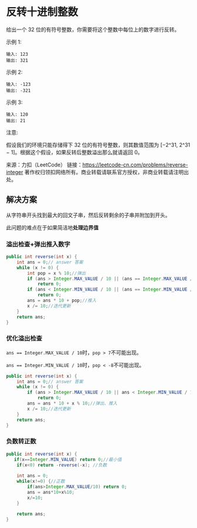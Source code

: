 # 反转十进制整数

给出一个 32 位的有符号整数，你需要将这个整数中每位上的数字进行反转。

示例 1:

```
输入: 123
输出: 321
```

示例 2:

```
输入: -123
输出: -321
```

示例 3:

```
输入: 120
输出: 21
```

注意:

假设我们的环境只能存储得下 32 位的有符号整数，则其数值范围为 [−2^31,  2^31 − 1]。根据这个假设，如果反转后整数溢出那么就请返回 0。

来源：力扣（LeetCode）
链接：https://leetcode-cn.com/problems/reverse-integer
著作权归领扣网络所有。商业转载请联系官方授权，非商业转载请注明出处。

## 解决方案

从字符串开头找到最大的回文子串，然后反转剩余的子串并附加到开头。

此问题的难点在于如果简洁地**处理边界值**

### 溢出检查+弹出推入数字

``` java
public int reverse(int x) {
    int ans = 0;// answer 答案
    while (x != 0) {
        int pop = x % 10;//弹出
        if (ans > Integer.MAX_VALUE / 10 || (ans == Integer.MAX_VALUE / 10 && pop > 7)) //溢出检查
            return 0;
        if (ans < Integer.MIN_VALUE / 10 || (ans == Integer.MIN_VALUE / 10 && pop < -8)) 
            return 0;
        ans = ans * 10 + pop;//推入
        x /= 10;//迭代更新
    }
    return ans;
}
```

### 优化溢出检查

`ans == Integer.MAX_VALUE / 10`时，`pop > 7`不可能出现。

`ans == Integer.MIN_VALUE / 10`时，`pop < -8`不可能出现。

``` java
public int reverse(int x) {
    int ans = 0;// answer 答案
    while (x != 0) {
        if (ans > Integer.MAX_VALUE / 10 || ans < Integer.MIN_VALUE / 10) //溢出检查
            return 0;
        ans = ans * 10 + x % 10;//弹出、推入
        x /= 10;//迭代更新
    }
    return ans;
}
```

### 负数转正数

``` java
public int reverse(int x) {
   if(x==Integer.MIN_VALUE) return 0;//最小值
	if(x<0) return -reverse(-x); //负数
	
	int ans = 0;
	while(x!=0) {//正数
		if(ans>Integer.MAX_VALUE/10) return 0;
		ans = ans*10+x%10;
		x/=10;
	}
	
	return ans;
}
```